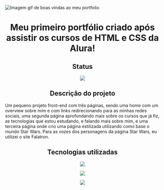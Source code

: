 ![Imagem gif de boas vindas ao meu portfolio](https://github.com/HeitorLuiz/portfolio/assets/17211954/c66e28a1-5151-4d51-8950-60994a26e59f)
#
<h1 align="center"> Meu primeiro portfólio criado após assistir os cursos de HTML e CSS da Alura! </h1>
<h2 align="center"> Status </h2> 
<p align="center"><img src="https://camo.githubusercontent.com/459f141bd5e24c179a0e2dd49691e290ed5c5d4b4cb97767daee7cfaf6e31121/687474703a2f2f696d672e736869656c64732e696f2f7374617469632f76313f6c6162656c3d535441545553266d6573736167653d434f4e434c5549444f26636f6c6f723d475245454e267374796c653d666f722d7468652d6261646765"></p>
<h2 align="center"> Descrição do projeto </h2>
<p>Um pequeno projeto front-end com três páginas, sendo uma home com um overview sobre mim e com links redirecionando para as minhas redes sociais, uma segunda página aprofundando mais sobre os cursos que já fiz, as tecnologias que estou estudando, e falando mais sobre mim, e uma terceira página onde crio uma página estilizada utilizando como base o mundo Star Wars. Para as vozes dos personagens da página Star Wars, eu utilizei o site Falatron.</p>
<h2 align="center"> Tecnologias utilizadas </h2>
<p align="center"><img src="https://img.shields.io/badge/HTML-239120?style=for-the-badge&logo=html5&logoColor=white"></p>
<p align="center"><img src="https://img.shields.io/badge/CSS-239120?&style=for-the-badge&logo=css3&logoColor=white"></p>
<p align="center"><img src="https://img.shields.io/badge/JavaScript-F7DF1E?style=for-the-badge&logo=javascript&logoColor=black"></p>
